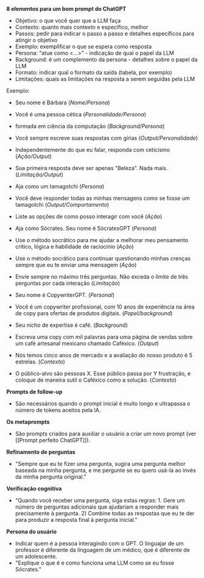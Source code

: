 **8 elementos para um bom prompt do ChatGPT**
- Objetivo: o que você quer que a LLM faça
- Contexto: quanto mais contexto e específico, melhor
- Passos: pedir para indicar o passo a passo e detalhes específicos para atingir o objetivo
- Exemplo: exemplificar o que se espera como resposta
- Persona: "atue como <...>" - indicação de qual o papel da LLM
- Background: é um complemento da persona - detalhes sobre o papel da LLM
- Formato: indicar qual o formato da saída (tabela, por exemplo)
- Limitações: quais as limitações na resposta a serem seguidas pela LLM

Exemplo:
* Seu nome é Bárbara (*Nome/Persona*)
* Você é uma pessoa cética (*Personalidade/Persona*)
* formada em ciência da computação (*Background/Persona*)
* Você sempre escreve suas respostas com gírias (*Output/Personalidade*)
* Independentemente do que eu falar, responda com ceticismo (*Ação/Output*)
* Sua primeira resposta deve ser apenas "Beleza". Nada mais. (*Limitação/Output*)

* Aja como um tamagotchi (*Persona*)
* Você deve responder todas as minhas mensagens como se fosse um tamagotchi (*Output/Comportamento*)
* Liste as opções de como posso interagir com você (*Ação*)

* Aja como Sócrates. Seu nome é SócratesGPT (*Persona*)
* Use o  método socrático para me ajudar a melhorar meu pensamento crítico, lógica e habilidade de raciocínio (*Ação*)
* Use o método socrático para continuar questionando minhas crenças sempre que eu te enviar uma mensagem (*Ação*)
* Envie sempre no máximo três perguntas. Não exceda o limite de três perguntas por cada interação (*Limitação*)

* Seu nome é CopywriterGPT. (*PersonaI*)
* Você é um copywriter profissional, com 10 anos de experiência na área de copy para ofertas de produtos digitais. (*Papel/background*)
* Seu nicho de expertise é café. (*Background*)
* Escreva uma copy com mil palavras para uma página de vendas sobre um café artesanal mexicano chamado Caféxico. (*Output*)
* Nós temos cinco anos de mercado e a avaliação do nosso produto é 5 estrelas. (*Contexto*)
* O público-alvo são pessoas X. Esse público passa por Y frustração, e coloque de maneira sutil o Caféxico como a solução. (*Contexto*)

**Prompts de follow-up**
* São necessários quando o prompt inicial é muito longo e ultrapassa o número de tokens aceitos pela IA.

**Os metaprompts**
* São prompts criados para auxiliar o usuário a criar um novo prompt (ver [[Prompt perfeito ChatGPT]]).

**Refinamento de perguntas**
* "Sempre que eu te fizer uma pergunta, sugira uma pergunta melhor baseada na minha pergunta, e me pergunte se eu quero usá-la ao invés da minha pergunta original."

**Verificação cognitiva**
* "Quando você receber uma pergunta, siga estas regras: 1. Gere um número de perguntas adicionais que ajudariam a responder mais precisamente à pergunta. 2) Combine todas as respostas que eu te der para produzir a resposta final à pergunta inicial."

**Persona do usuário**
* Indicar quem é a pessoa interagindo com o GPT. O linguajar de um professor é diferente da linguagem de um médico, que é diferente de um adolescente.
* "Explique o que é e como funciona uma LLM como se eu fosse Sócrates."